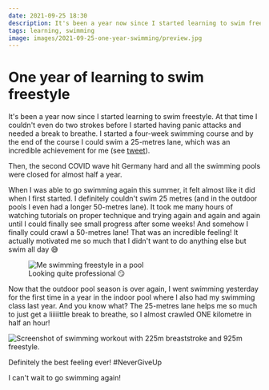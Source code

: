 ```yaml
---
date: 2021-09-25 18:30
description: It's been a year now since I started learning to swim freestyle. At that time I couldn't even do two strokes before I started having panic attacks and needed a break to breathe.
tags: learning, swimming
image: images/2021-09-25-one-year-swimming/preview.jpg
---
```


# One year of learning to swim freestyle

It's been a year now since I started learning to swim freestyle. At that time I couldn't even do two strokes before I started having panic attacks and needed a break to breathe. I started a four-week swimming course and by the end of the course I could swim a 25-metres lane, which was an incredible achievement for me (see [tweet](https://twitter.com/felibe444/status/1322298203841155072?s=20)).

Then, the second COVID wave hit Germany hard and all the swimming pools were closed for almost half a year.

When I was able to go swimming again this summer, it felt almost like it did when I first started. I definitely couldn't swim 25 metres (and in the outdoor pools I even had a longer 50-metres lane).
It took me many hours of watching tutorials on proper technique and trying again and again and again until I could finally see small progress after some weeks! And somehow I finally could crawl a 50-metres lane! That was an incredible feeling! It actually motivated me so much that I didn't want to do anything else but swim all day 😅

<figure>  
    <img src="../../images/2021-09-25-one-year-swimming/swimming.jpg" alt="Me swimming freestyle in a pool" />
    <figcaption>Looking quite professional 😏</figcaption>
</figure>

Now that the outdoor pool season is over again, I went swimming yesterday for the first time in a year in the indoor pool where I also had my swimming class last year.
And you know what? The 25-metres lane helps me so much to just get a liiiiittle break to breathe, so I almost crawled ONE kilometre in half an hour! 

<img src="../../images/2021-09-25-one-year-swimming/freestyle.jpg" alt="Screenshot of swimming workout with 225m breaststroke and 925m freestyle." />

Definitely the best feeling ever! #NeverGiveUp 

I can't wait to go swimming again!
